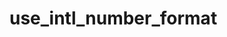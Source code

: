 # use_intl_number_format

<!-- cmdrun python3 ../extract_doc_comment.py use_intl_number_format  use_intl_number_format  -->
